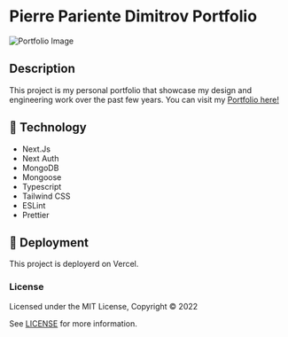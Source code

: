 # Pierre Pariente Dimitrov Portfolio

![Portfolio Image](image.png)

## Description

This project is my personal portfolio that showcase my design and engineering work over the past few years. You can visit my [Portfolio here!](https://www.pierreparientedimitrov.com/)

## 🚀 Technology

- Next.Js
- Next Auth
- MongoDB
- Mongoose
- Typescript
- Tailwind CSS
- ESLint
- Prettier

## 🚀 Deployment

This project is deployerd on Vercel.

### License

Licensed under the MIT License, Copyright © 2022

See [LICENSE](LICENSE) for more information.
